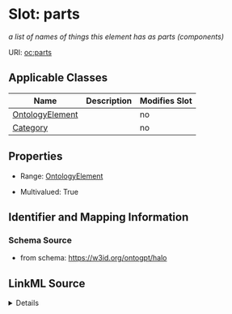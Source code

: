 

# Slot: parts


_a list of names of things this element has as parts (components)_



URI: [oc:parts](http://w3id.org/ontogpt/ontology-class-templateparts)



<!-- no inheritance hierarchy -->





## Applicable Classes

| Name | Description | Modifies Slot |
| --- | --- | --- |
| [OntologyElement](OntologyElement.md) |  |  no  |
| [Category](Category.md) |  |  no  |







## Properties

* Range: [OntologyElement](OntologyElement.md)

* Multivalued: True





## Identifier and Mapping Information







### Schema Source


* from schema: https://w3id.org/ontogpt/halo




## LinkML Source

<details>
```yaml
name: parts
description: a list of names of things this element has as parts (components)
from_schema: https://w3id.org/ontogpt/halo
rank: 1000
multivalued: true
alias: parts
owner: OntologyElement
domain_of:
- OntologyElement
inverse: part_of
range: OntologyElement

```
</details>